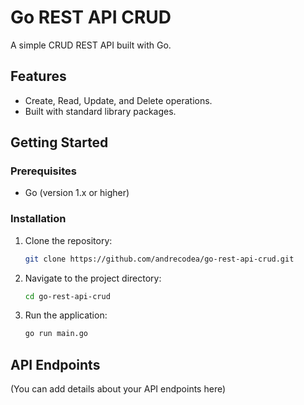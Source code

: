 # Go REST API CRUD

A simple CRUD REST API built with Go.

## Features

- Create, Read, Update, and Delete operations.
- Built with standard library packages.

## Getting Started

### Prerequisites

- Go (version 1.x or higher)

### Installation

1. Clone the repository:
   ```sh
   git clone https://github.com/andrecodea/go-rest-api-crud.git
   ```
2. Navigate to the project directory:
   ```sh
   cd go-rest-api-crud
   ```
3. Run the application:
   ```sh
   go run main.go
   ```

## API Endpoints

(You can add details about your API endpoints here) 
